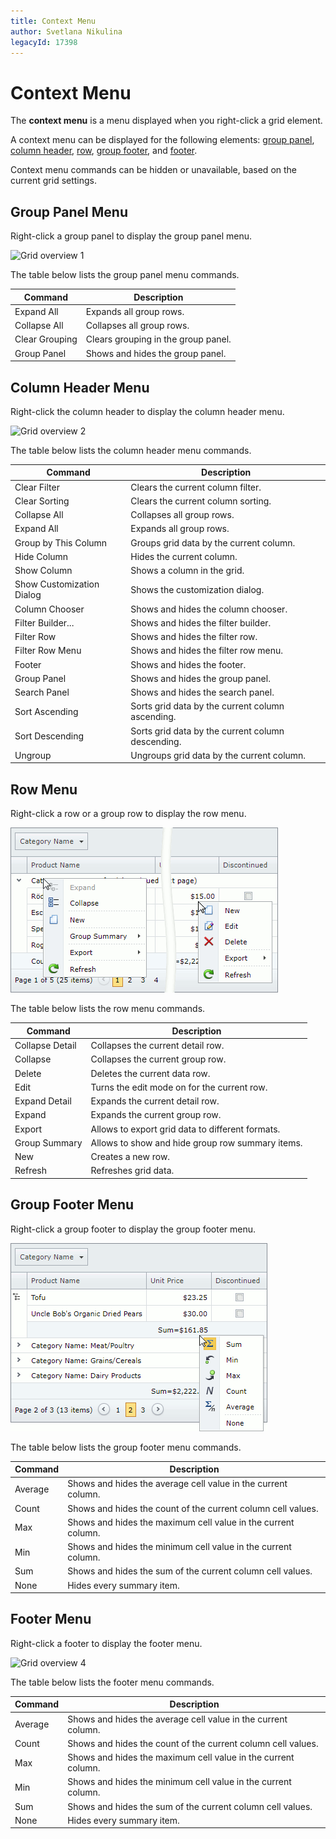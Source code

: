 ```yaml
---
title: Context Menu
author: Svetlana Nikulina
legacyId: 17398
---
```

# Context Menu
The **context menu** is a menu displayed when you right-click a grid element.

A context menu can be displayed for the following elements: [group panel](#grouppanelmenu), [column header](#column-menu), [row](#row-menu), [group footer](#groupfooter-menu), and [footer](#footer-menu).

Context menu commands can be hidden or unavailable, based on the current grid settings.

## <a name="grouppanelmenu"/>Group Panel Menu
Right-click a group panel to display the group panel menu.

![Grid overview 1](../../../images/img24033.png)

The table below lists the group panel menu commands.

| Command | Description |
|---|---|
| Expand All | Expands all group rows. |
| Collapse All | Collapses all group rows. |
| Clear Grouping | Clears grouping in the group panel. |
| Group Panel | Shows and hides the group panel. |

## <a name="column-menu"/>Column Header Menu
Right-click the column header to display the column header menu.

![Grid overview 2](../../../images/img24034.png)

The table below lists the column header menu commands.

| Command | Description |
|---|---|
| Clear Filter | Clears the current column filter. |
| Clear Sorting | Clears the current column sorting. |
| Collapse All | Collapses all group rows. |
| Expand All | Expands all group rows. |
| Group by This Column | Groups grid data by the current column. |
| Hide Column | Hides the current column. |
| Show Column | Shows a column in the grid. |
| Show Customization Dialog | Shows the customization dialog. |
| Column Chooser | Shows and hides the column chooser. |
| Filter Builder... | Shows and hides the filter builder. |
| Filter Row | Shows and hides the filter row. |
| Filter Row Menu | Shows and hides the filter row menu. |
| Footer | Shows and hides the footer. |
| Group Panel | Shows and hides the group panel. |
| Search Panel | Shows and hides the search panel. |
| Sort Ascending | Sorts grid data by the current column ascending. |
| Sort Descending | Sorts grid data by the current column descending. |
| Ungroup | Ungroups grid data by the current column. |

## <a name="row-menu"/>Row Menu
Right-click a row or a group row to display the row menu.

![Grid overview 3](../../../images/img24035.png)

The table below lists the row menu commands.

| Command | Description |
|---|---|
| Collapse Detail | Collapses the current detail row. |
| Collapse | Collapses the current group row. |
| Delete | Deletes the current data row. |
| Edit | Turns the edit mode on for the current row. |
| Expand Detail | Expands the current detail row. |
| Expand | Expands the current group row. |
| Export | Allows to export grid data to different formats. |
| Group Summary | Allows to show and hide group row summary items. |
| New | Creates a new row. |
| Refresh | Refreshes grid data. |

## <a name="groupfooter-menu"/>Group Footer Menu
Right-click a group footer to display the group footer menu.

![Grid overview 4](../../../images/img24036.png)

The table below lists the group footer menu commands.

| Command | Description |
|---|---|
| Average | Shows and hides the average cell value in the current column. |
| Count | Shows and hides the count of the current column cell values. |
| Max | Shows and hides the maximum cell value in the current column. |
| Min | Shows and hides the minimum cell value in the current column. |
| Sum | Shows and hides the sum of the current column cell values. |
| None | Hides every summary item. |


## <a name="footer-menu"/>Footer Menu
Right-click a footer to display the footer menu.

![Grid overview 4](../../../images/img24037.png)

The table below lists the footer menu commands.

| Command | Description |
|---|---|
| Average | Shows and hides the average cell value in the current column. |
| Count | Shows and hides the count of the current column cell values. |
| Max | Shows and hides the maximum cell value in the current column. |
| Min | Shows and hides the minimum cell value in the current column. |
| Sum | Shows and hides the sum of the current column cell values. |
| None | Hides every summary item. |